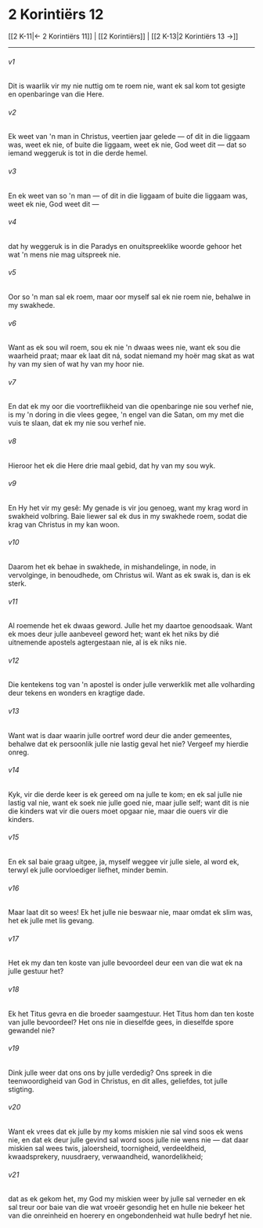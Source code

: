 # 2 Korintiërs 12

[[2 K-11|← 2 Korintiërs 11]] | [[2 Korintiërs]] | [[2 K-13|2 Korintiërs 13 →]]
***

###### v1
Dit is waarlik vir my nie nuttig om te roem nie, want ek sal kom tot gesigte en openbaringe van die Here. 
###### v2
Ek weet van 'n man in Christus, veertien jaar gelede — of dit in die liggaam was, weet ek nie, of buite die liggaam, weet ek nie, God weet dit — dat so iemand weggeruk is tot in die derde hemel. 
###### v3
En ek weet van so 'n man — of dit in die liggaam of buite die liggaam was, weet ek nie, God weet dit — 
###### v4
dat hy weggeruk is in die Paradys en onuitspreeklike woorde gehoor het wat 'n mens nie mag uitspreek nie. 
###### v5
Oor so 'n man sal ek roem, maar oor myself sal ek nie roem nie, behalwe in my swakhede. 
###### v6
Want as ek sou wil roem, sou ek nie 'n dwaas wees nie, want ek sou die waarheid praat; maar ek laat dit ná, sodat niemand my hoër mag skat as wat hy van my sien of wat hy van my hoor nie. 
###### v7
En dat ek my oor die voortreflikheid van die openbaringe nie sou verhef nie, is my 'n doring in die vlees gegee, 'n engel van die Satan, om my met die vuis te slaan, dat ek my nie sou verhef nie. 
###### v8
Hieroor het ek die Here drie maal gebid, dat hy van my sou wyk. 
###### v9
En Hy het vir my gesê: My genade is vir jou genoeg, want my krag word in swakheid volbring. Baie liewer sal ek dus in my swakhede roem, sodat die krag van Christus in my kan woon. 
###### v10
Daarom het ek behae in swakhede, in mishandelinge, in node, in vervolginge, in benoudhede, om Christus wil. Want as ek swak is, dan is ek sterk. 
###### v11
Al roemende het ek dwaas geword. Julle het my daartoe genoodsaak. Want ek moes deur julle aanbeveel geword het; want ek het niks by dié uitnemende apostels agtergestaan nie, al is ek niks nie. 
###### v12
Die kentekens tog van 'n apostel is onder julle verwerklik met alle volharding deur tekens en wonders en kragtige dade. 
###### v13
Want wat is daar waarin julle oortref word deur die ander gemeentes, behalwe dat ek persoonlik julle nie lastig geval het nie? Vergeef my hierdie onreg. 
###### v14
Kyk, vir die derde keer is ek gereed om na julle te kom; en ek sal julle nie lastig val nie, want ek soek nie julle goed nie, maar julle self; want dit is nie die kinders wat vir die ouers moet opgaar nie, maar die ouers vir die kinders. 
###### v15
En ek sal baie graag uitgee, ja, myself weggee vir julle siele, al word ek, terwyl ek julle oorvloediger liefhet, minder bemin. 
###### v16
Maar laat dit so wees! Ek het julle nie beswaar nie, maar omdat ek slim was, het ek julle met lis gevang. 
###### v17
Het ek my dan ten koste van julle bevoordeel deur een van die wat ek na julle gestuur het? 
###### v18
Ek het Titus gevra en die broeder saamgestuur. Het Titus hom dan ten koste van julle bevoordeel? Het ons nie in dieselfde gees, in dieselfde spore gewandel nie? 
###### v19
Dink julle weer dat ons ons by julle verdedig? Ons spreek in die teenwoordigheid van God in Christus, en dit alles, geliefdes, tot julle stigting. 
###### v20
Want ek vrees dat ek julle by my koms miskien nie sal vind soos ek wens nie, en dat ek deur julle gevind sal word soos julle nie wens nie — dat daar miskien sal wees twis, jaloersheid, toornigheid, verdeeldheid, kwaadsprekery, nuusdraery, verwaandheid, wanordelikheid; 
###### v21
dat as ek gekom het, my God my miskien weer by julle sal verneder en ek sal treur oor baie van die wat vroeër gesondig het en hulle nie bekeer het van die onreinheid en hoerery en ongebondenheid wat hulle bedryf het nie. 
